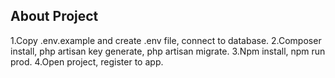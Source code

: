## About Project

1.Copy .env.example and create .env file, connect to database.
2.Composer install, php artisan key generate, php artisan migrate.
3.Npm install, npm run prod.
4.Open project, register to app.
